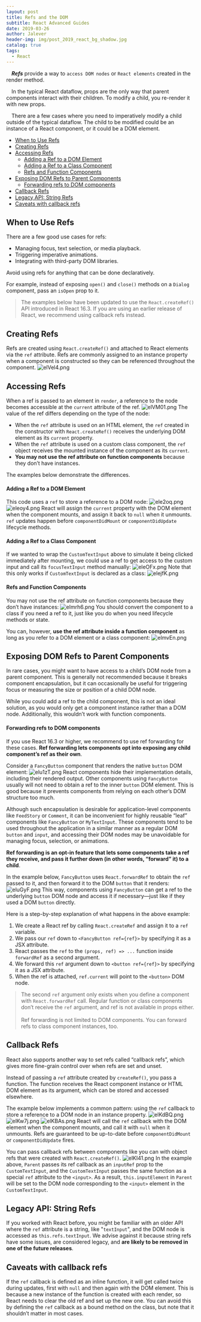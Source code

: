 ```yaml
---
layout: post
title: Refs and the DOM
subtitle: React Advanced Guides
date: 2019-03-26
author: Jalever
header-img: img/post_2019_react_bg_shadow.jpg
catalog: true
tags:
  - React
---
```


&ensp;&ensp;**_Refs_** provide a way to `access DOM nodes` or `React elements` created in the render method.

&ensp;&ensp;In the typical React dataflow, props are the only way that parent components interact with their children. To modify a child, you re-render it with new props.

&ensp;&ensp;There are a few cases where you need to imperatively modify a child outside of the typical dataflow. The child to be modified could be an instance of a React component, or it could be a DOM element.

- [When to Use Refs](#when-to-use-refs)
- [Creating Refs](#creating-refs)
- [Accessing Refs](#accessing-refs)
    - [Adding a Ref to a DOM Element](#adding-a-ref-to-a-dom-element)
    - [Adding a Ref to a Class Component](#adding-a-ref-to-a-class-component)
    - [Refs and Function Components](#refs-and-function-components)
- [Exposing DOM Refs to Parent Components](#exposing-dom-refs-to-parent-components)
    - [Forwarding refs to DOM components](#forwarding-refs-to-dom-components)
- [Callback Refs](#callback-refs)
- [Legacy API: String Refs](#legacy-api-string-refs)
- [Caveats with callback refs](#caveats-with-callback-refs)

## When to Use Refs
There are a few good use cases for refs:
- Managing focus, text selection, or media playback.
- Triggering imperative animations.
- Integrating with third-party DOM libraries.

Avoid using refs for anything that can be done declaratively.

For example, instead of exposing `open()` and `close()` methods on a `Dialog` component, pass an `isOpen` prop to it.

> The examples below have been updated to use the `React.createRef()` API introduced in React 16.3. If you are using an earlier release of React, we recommend using callback refs instead.

## Creating Refs
Refs are created using `React.createRef()` and attached to React elements via the `ref` attribute. Refs are commonly assigned to an instance property when a component is constructed so they can be referenced throughout the component.
![elVel4.png](https://s2.ax1x.com/2019/07/28/elVel4.png)

## Accessing Refs
When a ref is passed to an element in `render`, a reference to the node becomes accessible at the `current` attribute of the ref.
![elVM01.png](https://s2.ax1x.com/2019/07/28/elVM01.png)
The value of the ref differs depending on the type of the node:
- When the `ref` attribute is used on an HTML element, the `ref` created in the constructor with `React.createRef()` receives the underlying DOM element as its `current` property.
- When the `ref` attribute is used on a custom class component, the `ref` object receives the mounted instance of the component as its `current`.
- <strong>You may not use the ref attribute on function components</strong> because they don’t have instances.

The examples below demonstrate the differences.

#### Adding a Ref to a DOM Element
This code uses a `ref` to store a reference to a DOM node:
![ele2oq.png](https://s2.ax1x.com/2019/07/28/ele2oq.png)
![eleoy4.png](https://s2.ax1x.com/2019/07/28/eleoy4.png)
React will assign the `current` property with the DOM element when the component mounts, and assign it back to `null` when it unmounts. `ref` updates happen before `componentDidMount` or `componentDidUpdate` lifecycle methods.

#### Adding a Ref to a Class Component
If we wanted to wrap the `CustomTextInput` above to simulate it being clicked immediately after mounting, we could use a ref to get access to the custom input and call its `focusTextInput` method manually:
![eleOFx.png](https://s2.ax1x.com/2019/07/28/eleOFx.png)
Note that this only works if `CustomTextInput` is declared as a class:
![elejfK.png](https://s2.ax1x.com/2019/07/28/elejfK.png)

#### Refs and Function Components
You may not use the ref attribute on function components because they don’t have instances:
![elmrh6.png](https://s2.ax1x.com/2019/07/28/elmrh6.png)
You should convert the component to a class if you need a ref to it, just like you do when you need lifecycle methods or state.

You can, however, <strong>use the ref attribute inside a function component</strong> as long as you refer to a DOM element or a class component:
![elmvEn.png](https://s2.ax1x.com/2019/07/28/elmvEn.png)

## Exposing DOM Refs to Parent Components
In rare cases, you might want to have access to a child’s DOM node from a parent component. This is generally not recommended because it breaks component encapsulation, but it can occasionally be useful for triggering focus or measuring the size or position of a child DOM node.

While you could add a ref to the child component, this is not an ideal solution, as you would only get a component instance rather than a DOM node. Additionally, this wouldn’t work with function components.

#### Forwarding refs to DOM components
If you use React 16.3 or higher, we recommend to use ref forwarding for these cases. <strong>Ref forwarding lets components opt into exposing any child component’s ref as their own</strong>.

Consider a `FancyButton` component that renders the native `button` DOM element:
![elu1zT.png](https://s2.ax1x.com/2019/07/28/elu1zT.png)
React components hide their implementation details, including their rendered output. Other components using `FancyButton` usually will not need to obtain a ref to the inner `button` DOM element. This is good because it prevents components from relying on each other’s DOM structure too much.

Although such encapsulation is desirable for application-level components like `FeedStory` or `Comment`, it can be inconvenient for highly reusable “leaf” components like `FancyButton` or `MyTextInput`. These components tend to be used throughout the application in a similar manner as a regular DOM `button` and `input`, and accessing their DOM nodes may be unavoidable for managing focus, selection, or animations.

<strong>Ref forwarding is an opt-in feature that lets some components take a ref they receive, and pass it further down (in other words, “forward” it) to a child</strong>.

In the example below, `FancyButton` uses `React.forwardRef` to obtain the `ref` passed to it, and then forward it to the DOM `button` that it renders:
 ![eluGyF.png](https://s2.ax1x.com/2019/07/28/eluGyF.png)
This way, components using `FancyButton` can get a ref to the underlying `button` DOM node and access it if necessary—just like if they used a DOM `button` directly.

Here is a step-by-step explanation of what happens in the above example:

1. We create a React ref by calling `React.createRef` and assign it to a `ref` variable.
2. We pass our `ref` down to `<FancyButton ref={ref}>` by specifying it as a JSX attribute.
3. React passes the `ref` to the `(props, ref) => ...` function inside `forwardRef` as a second argument.
4. We forward this `ref` argument down to `<button ref={ref}>` by specifying it as a JSX attribute.
5. When the ref is attached, `ref.current` will point to the `<button>` DOM node.
> The second `ref` argument only exists when you define a component with `React.forwardRef` call. Regular function or class components don’t receive the `ref` argument, and ref is not available in props either.<br/><br/>
> Ref forwarding is not limited to DOM components. You can forward refs to class component instances, too.

## Callback Refs
React also supports another way to set refs called “callback refs”, which gives more fine-grain control over when refs are set and unset.

Instead of passing a `ref` attribute created by `createRef()`, you pass a function. The function receives the React component instance or HTML DOM element as its argument, which can be stored and accessed elsewhere.

The example below implements a common pattern: using the `ref` callback to store a reference to a DOM node in an instance property.
![elKdBQ.png](https://s2.ax1x.com/2019/07/28/elKdBQ.png)
![elKw7j.png](https://s2.ax1x.com/2019/07/28/elKw7j.png)
![elKBAs.png](https://s2.ax1x.com/2019/07/28/elKBAs.png)
React will call the `ref` callback with the DOM element when the component mounts, and call it with `null` when it unmounts. Refs are guaranteed to be up-to-date before `componentDidMount` or `componentDidUpdate` fires.

You can pass callback refs between components like you can with object refs that were created with `React.createRef()`.
![elKI41.png](https://s2.ax1x.com/2019/07/28/elKI41.png)
In the example above, `Parent` passes its ref callback as an `inputRef` prop to the `CustomTextInput`, and the `CustomTextInput` passes the same function as a special `ref` attribute to the `<input>`. As a result, `this.inputElement` in `Parent` will be set to the DOM node corresponding to the `<input>` element in the `CustomTextInput`.

## Legacy API: String Refs
If you worked with React before, you might be familiar with an older API where the `ref` attribute is a string, like "`textInput`", and the DOM node is accessed as `this.refs.textInput`. We advise against it because string refs have some issues, are considered legacy, and <strong>are likely to be removed in one of the future releases</strong>.

## Caveats with callback refs
If the `ref` callback is defined as an inline function, it will get called twice during updates, first with `null` and then again with the DOM element. This is because a new instance of the function is created with each render, so React needs to clear the old ref and set up the new one. You can avoid this by defining the `ref` callback as a bound method on the class, but note that it shouldn’t matter in most cases.
